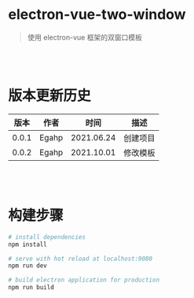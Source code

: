 # electron-vue-two-window
> 使用 electron-vue 框架的双窗口模板<br>

<br><br>

# 版本更新历史
版本|作者|时间|描述
----|----|----|----
0.0.1|Egahp|2021.06.24|创建项目
0.0.2|Egahp|2021.10.01|修改模板

<br><br>

# 构建步骤

``` bash
# install dependencies
npm install

# serve with hot reload at localhost:9080
npm run dev

# build electron application for production
npm run build

```

<br><br>
